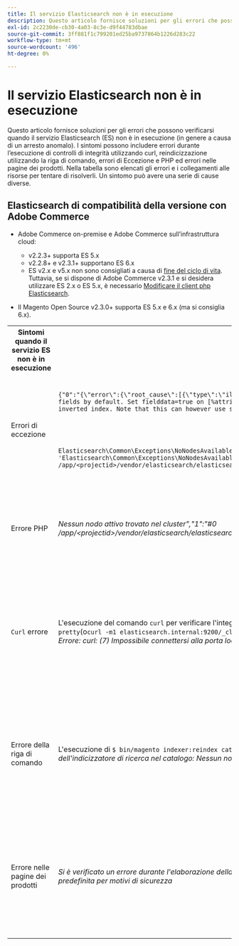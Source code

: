 ```yaml
---
title: Il servizio Elasticsearch non è in esecuzione
description: Questo articolo fornisce soluzioni per gli errori che possono verificarsi quando il servizio Elasticsearch (ES) non è in esecuzione (in genere a causa di un arresto anomalo). I sintomi possono includere errori durante l’esecuzione di controlli di integrità utilizzando curl, reindicizzazione utilizzando la riga di comando, errori di Eccezione e PHP ed errori nelle pagine dei prodotti. Nella tabella sono elencati gli errori e i collegamenti alle risorse per tentare di risolverli. Un sintomo può avere una serie di cause diverse.
exl-id: 2c2230de-cb30-4a03-8c3e-d9f44783dbae
source-git-commit: 3ff881f1c799201ed25ba9737864b1226d283c22
workflow-type: tm+mt
source-wordcount: '496'
ht-degree: 0%

---
```


# Il servizio Elasticsearch non è in esecuzione

Questo articolo fornisce soluzioni per gli errori che possono verificarsi quando il servizio Elasticsearch (ES) non è in esecuzione (in genere a causa di un arresto anomalo). I sintomi possono includere errori durante l’esecuzione di controlli di integrità utilizzando curl, reindicizzazione utilizzando la riga di comando, errori di Eccezione e PHP ed errori nelle pagine dei prodotti. Nella tabella sono elencati gli errori e i collegamenti alle risorse per tentare di risolverli. Un sintomo può avere una serie di cause diverse.

## Elasticsearch di compatibilità della versione con Adobe Commerce

* Adobe Commerce on-premise e Adobe Commerce sull’infrastruttura cloud:

   * v2.2.3+ supporta ES 5.x
   * v2.2.8+ e v2.3.1+ supportano ES 6.x
   * ES v2.x e v5.x non sono consigliati a causa di [fine del ciclo di vita](https://www.elastic.co/support/eol). Tuttavia, se si dispone di Adobe Commerce v2.3.1 e si desidera utilizzare ES 2.x o ES 5.x, è necessario [Modificare il client php Elasticsearch](https://devdocs.magento.com/guides/v2.3/config-guide/elasticsearch/es-downgrade.html).

* Il Magento Open Source v2.3.0+ supporta ES 5.x e 6.x (ma si consiglia 6.x).

<table>
<tr>
<th>Sintomi quando il servizio ES non è in esecuzione</th>
<th>Dettagli</th>
<th>Risorse</th>
</tr>
<tr>
<td rowspan="3">Errori di eccezione</td>
</tr>
<tr>
<td>
<code>{"0":"{\"error\":{\"root_cause\":[{\"type\":\"illegal_argument_exception\",\"reason\":\"Fielddata is disabled on text fields by default. Set fielddata=true on [%attribute_code%]] in order to load fielddata in memory by uninverting the inverted index. Note that this can however use significant memory.\"}]</code>
</td>
<td>
<a href="https://experienceleague.adobe.com/docs/commerce-knowledge-base/kb/troubleshooting/elasticsearch/elasticsearch-5-is-configured-but-search-page-does-not-load-with-fielddata-is-disabled...-error.html">L'Elasticsearch 5 è configurato, ma la pagina di ricerca non viene caricata con l'errore "Fielddata is disabled..."</a> nella Knowledge Base del supporto tecnico.
</td>
</tr>
<tr>
<td>
<code>Elasticsearch\Common\Exceptions\NoNodesAvailableException: Noticed exception 'Elasticsearch\Common\Exceptions\NoNodesAvailableException' with message 'No alive nodes found in your cluster' in /app/&lt;projectid&gt;/vendor/elasticsearch/elasticsearch/src/Elasticsearch/ConnectionPool/StaticNoPingConnectionPool.php:51</code>
</td>
<td>
Gli indici Elasticsuite non vengono eliminati.  Vedi <a href="https://experienceleague.adobe.com/docs/commerce-knowledge-base/kb/troubleshooting/elasticsearch/elasticsuite-tracking-indices-causes-problems-with-elasticsearch.html">Gli indici di tracciamento ElasticSuite causano problemi con Elasticsearch</a> nella nostra knowledge base di supporto.
 </td>
</tr>
<tr>
<td>Errore PHP</td>
<td>
<i>Nessun nodo attivo trovato nel cluster","1":"#0 /app/&lt;projectid&gt;/vendor/elasticsearch/elasticsearch/src/Elasticsearch/Transport.php</i>
</td>
<td rowspan="4">
<ul>
<li>Risorse per spazio su disco insufficiente:<ul>
<li><a href="https://www.cyberciti.biz/datacenter/linux-unix-bsd-osx-cannot-write-to-hard-disk/">8 Suggerimenti per risolvere i problemi relativi al disco rigido dei sistemi Linux e Unix, ad esempio Disco pieno o Impossibile scrivere sul disco</a></li>
<li><a href="https://serverfault.com/questions/315181/df-says-disk-is-full-but-it-is-not">serverfault: df indica che il disco è pieno, ma non</a></li>
<li><a href="https://unix.stackexchange.com/questions/125429/tracking-down-where-disk-space-has-gone-on-linux">unix.stackexchange.com: Individuazione dello spazio su disco disponibile su Linux</a></li>
<li>I file di registro non vengono archiviati con sufficiente regolarità. Consulta <a href="https://docs.magento.com/m2/ee/user_guide/system/action-log-archive.html#configure-the-log-archive">Configurare l'archivio dei registri</a> nella documentazione per gli sviluppatori.</li>
<li>Le directory di sistema dei file non sono ottimizzate. Consulta <a href="https://docs.magento.com/m2/ee/user_guide/system/file-optimization.html">Ottimizzazione file</a> nella documentazione per gli sviluppatori.</li>
<li>Se le soluzioni descritte nella documentazione precedente non risolvono il problema, contatta il team dell’account Adobe per richiedere ulteriore spazio di archiviazione.</li>
</ul>
</li>
<li>Se il disco non ha esaurito lo spazio di archiviazione ma si ricevono ancora i messaggi di errore nella colonna sinistra, <a href="/help/help-center-guide/help-center/magento-help-center-user-guide.md#submit-ticket">invia un ticket di supporto</a>.</li>
</ul>
<ul>
<li>Vedi <a href="https://experienceleague.adobe.com/docs/commerce-knowledge-base/kb/troubleshooting/elasticsearch/elasticsuite-tracking-indices-causes-problems-with-elasticsearch.html">Gli indici di tracciamento ElasticSuite causano problemi con Elasticsearch</a> nella nostra knowledge base di supporto.
</li>
</ul>
</td>
</tr>
<tr>
<td><code>Curl</code> errore</td>
<td>L'esecuzione del comando <code>curl</code> per verificare l'integrità dell'Elasticsearch:<code>curl -m1 localhost:9200/_cluster/health?pretty</code>(o<code>curl -m1 elasticsearch.internal:9200/_cluster/health?pretty</code>per gli account Starter) genera l'errore seguente: <i>Errore: curl: (7) Impossibile connettersi alla porta localhost 9200: connessione rifiutata</i> </td>
</tr>
<tr>
<td>Errore della riga di comando</td>
<td>L'esecuzione di <code>$ bin/magento indexer:reindex catalogsearch_fulltext</code> genera l'errore <i>Errore sconosciuto del processo dell'indicizzatore di ricerca nel catalogo:
        Nessun nodo attivo trovato nel cluster</i>
</td>
</tr>
<tr>
<td>Errore nelle pagine dei prodotti
</td>
<td><i>Si è verificato un errore durante l'elaborazione della richiesta.
      La stampa dell'eccezione è disabilitata per impostazione predefinita per motivi di sicurezza</code></i>
</tr>
</table>
